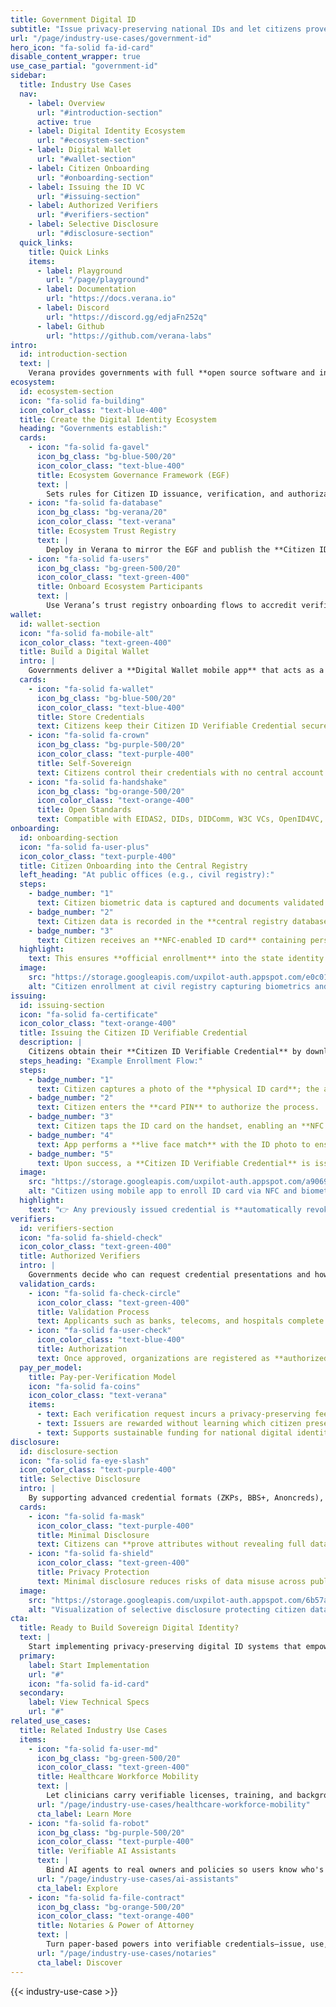 ```yaml
---
title: Government Digital ID
subtitle: "Issue privacy-preserving national IDs and let citizens prove attributes anywhere—without centralizing their data."
url: "/page/industry-use-cases/government-id"
hero_icon: "fa-solid fa-id-card"
disable_content_wrapper: true
use_case_partial: "government-id"
sidebar:
  title: Industry Use Cases
  nav:
    - label: Overview
      url: "#introduction-section"
      active: true
    - label: Digital Identity Ecosystem
      url: "#ecosystem-section"
    - label: Digital Wallet
      url: "#wallet-section"
    - label: Citizen Onboarding
      url: "#onboarding-section"
    - label: Issuing the ID VC
      url: "#issuing-section"
    - label: Authorized Verifiers
      url: "#verifiers-section"
    - label: Selective Disclosure
      url: "#disclosure-section"
  quick_links:
    title: Quick Links
    items:
      - label: Playground
        url: "/page/playground"
      - label: Documentation
        url: "https://docs.verana.io"
      - label: Discord
        url: "https://discord.gg/edjaFn252q"
      - label: Github
        url: "https://github.com/verana-labs"
intro:
  id: introduction-section
  text: |
    Verana provides governments with full **open source software and infrastructure** to issue **privacy-preserving, verifiable, decentralized Digital IDs** that empower citizens while maintaining national sovereignty over identity systems.
ecosystem:
  id: ecosystem-section
  icon: "fa-solid fa-building"
  icon_color_class: "text-blue-400"
  title: Create the Digital Identity Ecosystem
  heading: "Governments establish:"
  cards:
    - icon: "fa-solid fa-gavel"
      icon_bg_class: "bg-blue-500/20"
      icon_color_class: "text-blue-400"
      title: Ecosystem Governance Framework (EGF)
      text: |
        Sets rules for Citizen ID issuance, verification, and authorization of participants, including optional pay-per-verification revenue models.
    - icon: "fa-solid fa-database"
      icon_bg_class: "bg-verana/20"
      icon_color_class: "text-verana"
      title: Ecosystem Trust Registry
      text: |
        Deploy in Verana to mirror the EGF and publish the **Citizen ID Credential Schema** for issuers and verifiers.
    - icon: "fa-solid fa-users"
      icon_bg_class: "bg-green-500/20"
      icon_color_class: "text-green-400"
      title: Onboard Ecosystem Participants
      text: |
        Use Verana’s trust registry onboarding flows to accredit verifiers or delegate onboarding to other government-approved operators.
wallet:
  id: wallet-section
  icon: "fa-solid fa-mobile-alt"
  icon_color_class: "text-green-400"
  title: Build a Digital Wallet
  intro: |
    Governments deliver a **Digital Wallet mobile app** that acts as a **Verifiable User Agent (VUA)** for citizens.
  cards:
    - icon: "fa-solid fa-wallet"
      icon_bg_class: "bg-blue-500/20"
      icon_color_class: "text-blue-400"
      title: Store Credentials
      text: Citizens keep their Citizen ID Verifiable Credential securely inside the wallet.
    - icon: "fa-solid fa-crown"
      icon_bg_class: "bg-purple-500/20"
      icon_color_class: "text-purple-400"
      title: Self-Sovereign
      text: Citizens control their credentials with no central account or dependency on a single provider.
    - icon: "fa-solid fa-handshake"
      icon_bg_class: "bg-orange-500/20"
      icon_color_class: "text-orange-400"
      title: Open Standards
      text: Compatible with EIDAS2, DIDs, DIDComm, W3C VCs, OpenID4VC, and OpenID4VP.
onboarding:
  id: onboarding-section
  icon: "fa-solid fa-user-plus"
  icon_color_class: "text-purple-400"
  title: Citizen Onboarding into the Central Registry
  left_heading: "At public offices (e.g., civil registry):"
  steps:
    - badge_number: "1"
      text: Citizen biometric data is captured and documents validated.
    - badge_number: "2"
      text: Citizen data is recorded in the **central registry database**.
    - badge_number: "3"
      text: Citizen receives an **NFC-enabled ID card** containing personal and biometric information.
  highlight:
    text: This ensures **official enrollment** into the state identity system.
  image:
    src: "https://storage.googleapis.com/uxpilot-auth.appspot.com/e0c0133aea-13d0b9681ac2e7de7f5f.png"
    alt: "Citizen enrollment at civil registry capturing biometrics and issuing NFC-enabled ID card"
issuing:
  id: issuing-section
  icon: "fa-solid fa-certificate"
  icon_color_class: "text-orange-400"
  title: Issuing the Citizen ID Verifiable Credential
  description: |
    Citizens obtain their **Citizen ID Verifiable Credential** by downloading the Government Digital Wallet and completing a secure identity validation flow.
  steps_heading: "Example Enrollment Flow:"
  steps:
    - badge_number: "1"
      text: Citizen captures a photo of the **physical ID card**; the app reads the **MRZ** to retrieve the NFC access key.
    - badge_number: "2"
      text: Citizen enters the **card PIN** to authorize the process.
    - badge_number: "3"
      text: Citizen taps the ID card on the handset, enabling an **NFC read** of personal and biometric data.
    - badge_number: "4"
      text: App performs a **live face match** with the ID photo to ensure the legitimate cardholder.
    - badge_number: "5"
      text: Upon success, a **Citizen ID Verifiable Credential** is issued directly to the digital wallet.
  image:
    src: "https://storage.googleapis.com/uxpilot-auth.appspot.com/a906916d75-acaf08f249d49d54abfc.png"
    alt: "Citizen using mobile app to enroll ID card via NFC and biometric verification"
  highlight:
    text: "👉 Any previously issued credential is **automatically revoked**, guaranteeing only **one valid credential** per citizen."
verifiers:
  id: verifiers-section
  icon: "fa-solid fa-shield-check"
  icon_color_class: "text-green-400"
  title: Authorized Verifiers
  intro: |
    Governments decide who can request credential presentations and how they are authorized.
  validation_cards:
    - icon: "fa-solid fa-check-circle"
      icon_color_class: "text-green-400"
      title: Validation Process
      text: Applicants such as banks, telecoms, and hospitals complete a formal **validation process** before onboarding.
    - icon: "fa-solid fa-user-check"
      icon_color_class: "text-blue-400"
      title: Authorization
      text: Once approved, organizations are registered as **authorized verifiers** for the Citizen ID schema.
  pay_per_model:
    title: Pay-per-Verification Model
    icon: "fa-solid fa-coins"
    icon_color_class: "text-verana"
    items:
      - text: Each verification request incurs a privacy-preserving fee.
      - text: Issuers are rewarded without learning which citizen presented credentials.
      - text: Supports sustainable funding for national digital identity services.
disclosure:
  id: disclosure-section
  icon: "fa-solid fa-eye-slash"
  icon_color_class: "text-purple-400"
  title: Selective Disclosure
  intro: |
    By supporting advanced credential formats (ZKPs, BBS+, Anoncreds), governments deliver privacy-preserving verification.
  cards:
    - icon: "fa-solid fa-mask"
      icon_color_class: "text-purple-400"
      title: Minimal Disclosure
      text: Citizens can **prove attributes without revealing full data** (e.g., “over 18” without disclosing birthdate).
    - icon: "fa-solid fa-shield"
      icon_color_class: "text-green-400"
      title: Privacy Protection
      text: Minimal disclosure reduces risks of data misuse across public and private services.
  image:
    src: "https://storage.googleapis.com/uxpilot-auth.appspot.com/6b57a02397-65f6b266a5d5d14c2652.png"
    alt: "Visualization of selective disclosure protecting citizen data during verification"
cta:
  title: Ready to Build Sovereign Digital Identity?
  text: |
    Start implementing privacy-preserving digital ID systems that empower citizens while maintaining national sovereignty.
  primary:
    label: Start Implementation
    url: "#"
    icon: "fa-solid fa-id-card"
  secondary:
    label: View Technical Specs
    url: "#"
related_use_cases:
  title: Related Industry Use Cases
  items:
    - icon: "fa-solid fa-user-md"
      icon_bg_class: "bg-green-500/20"
      icon_color_class: "text-green-400"
      title: Healthcare Workforce Mobility
      text: |
        Let clinicians carry verifiable licenses, training, and background checks—so onboarding takes minutes, not weeks.
      url: "/page/industry-use-cases/healthcare-workforce-mobility"
      cta_label: Learn More
    - icon: "fa-solid fa-robot"
      icon_bg_class: "bg-purple-500/20"
      icon_color_class: "text-purple-400"
      title: Verifiable AI Assistants
      text: |
        Bind AI agents to real owners and policies so users know who's behind the bot—and what it's allowed to do.
      url: "/page/industry-use-cases/ai-assistants"
      cta_label: Explore
    - icon: "fa-solid fa-file-contract"
      icon_bg_class: "bg-orange-500/20"
      icon_color_class: "text-orange-400"
      title: Notaries & Power of Attorney
      text: |
        Turn paper-based powers into verifiable credentials—issue, use, and revoke instantly across institutions.
      url: "/page/industry-use-cases/notaries"
      cta_label: Discover
---
```


{{< industry-use-case >}}
